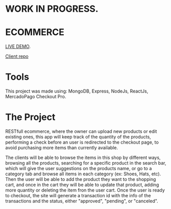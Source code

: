 # WORK IN PROGRESS.

# ECOMMERCE

[LIVE DEMO](https://spardutti.github.io/ecommerce-client/).

[Client repo](https://github.com/Spardutti/ecommerce-client)

# Tools

This project was made using: MongoDB, Express, NodeJs, ReactJs, MercadoPago Checkout Pro.

# The Project

RESTfull ecommerce, where the owner can upload new products or edit existing ones, this app will keep track of the quantity of the products,
performing a check before an user is redirected to the checkout page, to avoid purchasing more items than currently available.

The clients will be able to browse the items in this shop by different ways, browsing all the products, searching for a specific product
in the search bar, which will give the user suggestions on the products name, or go to a category tab and browse all items in each category
(ex: Shoes, Hats, etc).
Then the user will be able to add the product they want to the shopping cart, and once in the cart they will be able to update that product, adding more quantity
or deleting the item fron the user cart. Once the user is ready to checkout, the site will generate a transaction id with the info of the transactions and the status, either "approved", "pending", or "canceled".
